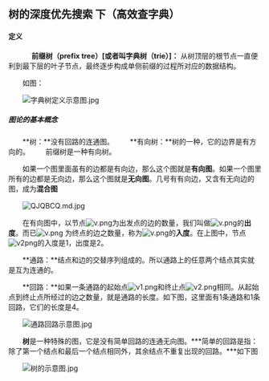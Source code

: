 ## 树的深度优先搜索 下（高效查字典）

#### 定义
　
　　**前缀树（prefix tree）[或者叫字典树（trie）]：**
从树顶层的根节点一直便利到最下层的叶子节点，最终逐步构成单侧前缀的过程所对应的数据结构。

　　如图：

　　![字典树定义示意图.jpg](https://s2.ax1x.com/2019/12/06/QJKhZT.md.jpg)


##### 图论的基本概念

　　**树：**没有回路的连通图。
　　**有向树：**树的一种，它的边界是有方向的。
　　前缀树是一种有向树。

　　如果一个图里面虽有的边都是有向边，那么这个图就是**有向图**。如果一个图里所有的边都是无向边，那么这个图就是**无向图**。几号有有向边，又含有无向边的图，成为**混合图**


　　![QJQBCQ.md.jpg](https://s2.ax1x.com/2019/12/06/QJQBCQ.md.jpg)

　　在有向图中，以节点![v.png](https://s2.ax1x.com/2019/12/06/QJWefS.png)为出发点的边的数量，我们叫做![v.png](https://s2.ax1x.com/2019/12/06/QJWefS.png)的**出度**。而已![v.png](https://s2.ax1x.com/2019/12/06/QJWefS.png)
为终点的边之数量，称为![v.png](https://s2.ax1x.com/2019/12/06/QJWefS.png)的**入度**。在上图中，节点![v2png](https://s2.ax1x.com/2019/12/06/QJWpSe.png)的入度是1，出度是2。

　　**通路：**结点和边的交替序列组成的。所以通路上的任意两个结点其实就是互为连通的。

　　**回路：**如果一条通路的起始点![v1.png](https://s2.ax1x.com/2019/12/06/QJ7foj.png)和终止点![v2.png](https://s2.ax1x.com/2019/12/06/QJ75Yn.png)相同。从起始点到终止点所经过的边之数量，就是通路的长度。如下图，这里面有1条通路和1条回路，它们的长度是4。

　　![通路回路示意图.jpg](https://s2.ax1x.com/2019/12/06/QJHdXT.md.jpg)

　　**树**是一种特殊的图，它是没有简单回路的连通无向图。***简单的回路是指：除了第一个结点和最后一个结点相同外，其余结点不重复出现的回路。***如下图

　　![树的示意图.jpg](https://s2.ax1x.com/2019/12/06/QJqeQP.md.jpg)